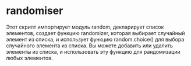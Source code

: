 # randomiser
Этот скрипт импортирует модуль random, декларирует список элементов, создает функцию randomizer, которая выбирает случайный элемент из списка, и использует функцию random.choice() для выбора случайного элемента из списка. Вы можете добавить или удалить элементы из списка, и использовать эту функцию для рандомизации любых элементов.
